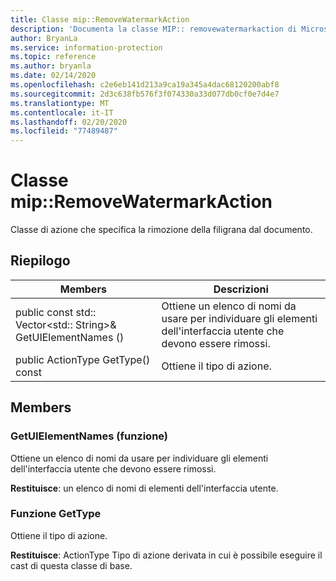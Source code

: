 ```yaml
---
title: Classe mip::RemoveWatermarkAction
description: 'Documenta la classe MIP:: removewatermarkaction di Microsoft Information Protection (MIP) SDK.'
author: BryanLa
ms.service: information-protection
ms.topic: reference
ms.author: bryanla
ms.date: 02/14/2020
ms.openlocfilehash: c2e6eb141d213a9ca19a345a4dac68120200abf8
ms.sourcegitcommit: 2d3c638fb576f3f074330a33d077db0cf0e7d4e7
ms.translationtype: MT
ms.contentlocale: it-IT
ms.lasthandoff: 02/20/2020
ms.locfileid: "77489487"
---
```

# <a name="class-mipremovewatermarkaction"></a>Classe mip::RemoveWatermarkAction 
Classe di azione che specifica la rimozione della filigrana dal documento.
  
## <a name="summary"></a>Riepilogo
 Members                        | Descrizioni                                
--------------------------------|---------------------------------------------
public const std:: Vector\<std:: String\>& GetUIElementNames ()  |  Ottiene un elenco di nomi da usare per individuare gli elementi dell'interfaccia utente che devono essere rimossi.
public ActionType GetType() const  |  Ottiene il tipo di azione.
  
## <a name="members"></a>Members
  
### <a name="getuielementnames-function"></a>GetUIElementNames (funzione)
Ottiene un elenco di nomi da usare per individuare gli elementi dell'interfaccia utente che devono essere rimossi.

  
**Restituisce**: un elenco di nomi di elementi dell'interfaccia utente.
  
### <a name="gettype-function"></a>Funzione GetType
Ottiene il tipo di azione.

  
**Restituisce**: ActionType Tipo di azione derivata in cui è possibile eseguire il cast di questa classe di base.